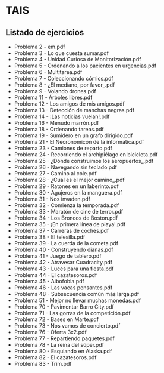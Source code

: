 # TAIS

## Listado de ejercicios
* Problema 2 - em.pdf
* Problema 3 - Lo que cuesta sumar.pdf
* Problema 4 - Unidad Curiosa de Monitorización.pdf
* Problema 5 - Ordenando a los pacientes en urgencias.pdf
* Problema 6 - Multitarea.pdf
* Problema 7 - Coleccionando cómics.pdf
* Problema 8 - ¿El mediano, por favor_.pdf
* Problema 9 - Volando drones.pdf
* Problema 11 - Árboles libres.pdf
* Problema 12 - Los amigos de mis amigos.pdf
* Problema 13 - Detección de manchas negras.pdf
* Problema 14 - ¡Las noticias vuelan!.pdf
* Problema 16 - Menudo marrón.pdf
* Problema 18 - Ordenando tareas.pdf
* Problema 19 - Sumidero en un grafo dirigido.pdf
* Problema 21 - El Necronomicón de la informática.pdf
* Problema 23 - Camiones de reparto.pdf
* Problema 24 - Recorriendo el archipiélago en bicicleta.pdf
* Problema 25 - ¿Dónde construimos los aeropuertos_.pdf
* Problema 26 - Navegando sin teclado.pdf
* Problema 27 - Camino al cole.pdf
* Problema 28 - ¿Cuál es el mejor camino_.pdf
* Problema 29 - Ratones en un laberinto.pdf
* Problema 30 - Agujeros en la manguera.pdf
* Problema 31 - Nos invaden.pdf
* Problema 32 - Comienza la temporada.pdf
* Problema 33 - Maratón de cine de terror.pdf
* Problema 34 - Los Broncos de Boston.pdf
* Problema 35 - ¡En primera línea de playa!.pdf
* Problema 37 - Carreras de coches.pdf
* Problema 38 - El telesilla.pdf
* Problema 39 - La cuerda de la cometa.pdf
* Problema 40 - Construyendo dianas.pdf
* Problema 41 - Juego de tablero.pdf
* Problema 42 - Atravesar Cuadracity.pdf
* Problema 43 - Luces para una fiesta.pdf
* Problema 44 - El cazatesoros.pdf
* Problema 45 - Aibofobia.pdf
* Problema 46 - Las vacas pensantes.pdf
* Problema 48 - Subsecuencia común más larga.pdf
* Problema 51 - Mejor no llevar muchas monedas.pdf
* Problema 70 - Pavimentar Barro City.pdf
* Problema 71 - Las gorras de la competición.pdf
* Problema 72 - Bases en Marte.pdf
* Problema 73 - Nos vamos de concierto.pdf
* Problema 76 - Oferta 3x2.pdf
* Problema 77 - Repartiendo paquetes.pdf
* Problema 78 - La reina del súper.pdf
* Problema 80 - Esquiando en Alaska.pdf
* Problema 82 - El cazatesoros.pdf
* Problema 83 - Trim.pdf
